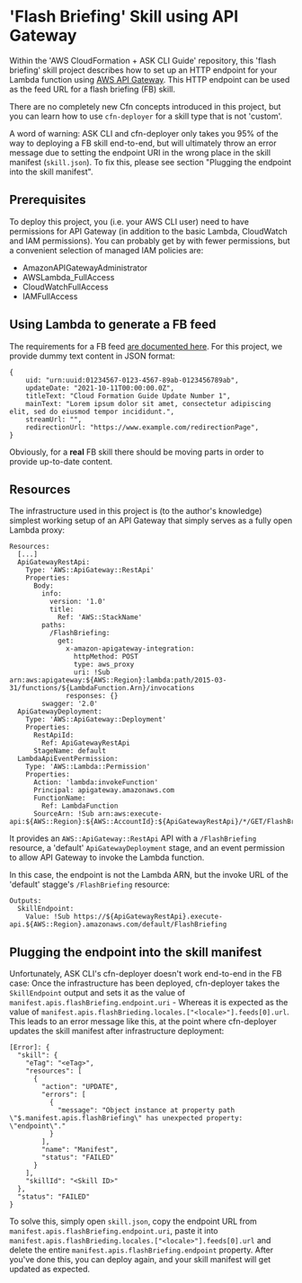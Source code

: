 
# 'Flash Briefing' Skill using API Gateway

Within the 'AWS CloudFormation + ASK CLI Guide' repository, this 'flash briefing' skill project describes how to set up an HTTP endpoint for your Lambda function using [AWS API Gateway](https://aws.amazon.com/api-gateway/). This HTTP endpoint can be used as the feed URL for a flash briefing (FB) skill.

There are no completely new Cfn concepts introduced in this project, but you can learn how to use `cfn-deployer` for a skill type that is not 'custom'.

A word of warning: ASK CLI and cfn-deployer only takes you 95% of the way to deploying a FB skill end-to-end, but will ultimately throw an error message due to setting the endpoint URI in the wrong place in the skill manifest (`skill.json`). To fix this, please see section "Plugging the endpoint into the skill manifest".


## Prerequisites

To deploy this project, you (i.e. your AWS CLI user) need to have permissions for API Gateway (in addition to the basic Lambda, CloudWatch and IAM permissions). You can probably get by with fewer permissions, but a convenient selection of managed IAM policies are:
- AmazonAPIGatewayAdministrator
- AWSLambda_FullAccess
- CloudWatchFullAccess
- IAMFullAccess


## Using Lambda to generate a FB feed

The requirements for a FB feed [are documented here](https://developer.amazon.com/en-US/docs/alexa/flashbriefing/flash-briefing-skill-api-feed-reference.html). For this project, we provide dummy text content in JSON format:

```
{
    uid: "urn:uuid:01234567-0123-4567-89ab-0123456789ab",
    updateDate: "2021-10-11T00:00:00.0Z",
    titleText: "Cloud Formation Guide Update Number 1",
    mainText: "Lorem ipsum dolor sit amet, consectetur adipiscing elit, sed do eiusmod tempor incididunt.",
    streamUrl: "",
    redirectionUrl: "https://www.example.com/redirectionPage",
}
```
Obviously, for a **real** FB skill there should be moving parts in order to provide up-to-date content.

## Resources

The infrastructure used in this project is (to the author's knowledge) simplest working setup of an API Gateway that simply serves as a fully open Lambda proxy:

```
Resources:
  [...]
  ApiGatewayRestApi:
    Type: 'AWS::ApiGateway::RestApi'
    Properties:
      Body:
        info:
          version: '1.0'
          title:
            Ref: 'AWS::StackName'
        paths:
          /FlashBriefing:
            get:
              x-amazon-apigateway-integration:
                httpMethod: POST
                type: aws_proxy
                uri: !Sub arn:aws:apigateway:${AWS::Region}:lambda:path/2015-03-31/functions/${LambdaFunction.Arn}/invocations
              responses: {}
        swagger: '2.0'
  ApiGatewayDeployment:
    Type: 'AWS::ApiGateway::Deployment'
    Properties:
      RestApiId:
        Ref: ApiGatewayRestApi
      StageName: default
  LambdaApiEventPermission:
    Type: 'AWS::Lambda::Permission'
    Properties:
      Action: 'lambda:invokeFunction'
      Principal: apigateway.amazonaws.com
      FunctionName:
        Ref: LambdaFunction 
      SourceArn: !Sub arn:aws:execute-api:${AWS::Region}:${AWS::AccountId}:${ApiGatewayRestApi}/*/GET/FlashBriefing
```

It provides an `AWS::ApiGateway::RestApi` API with a `/FlashBriefing` resource, a 'default' `ApiGatewayDeployment` stage, and an event permission to allow API Gateway to invoke the Lambda function.

In this case, the endpoint is not the Lambda ARN, but the invoke URL of the 'default' stagge's `/FlashBriefing` resource:

```
Outputs:
  SkillEndpoint:
    Value: !Sub https://${ApiGatewayRestApi}.execute-api.${AWS::Region}.amazonaws.com/default/FlashBriefing
```

## Plugging the endpoint into the skill manifest

Unfortunately, ASK CLI's cfn-deployer doesn't work end-to-end in the FB case: Once the infrastructure has been deployed, cfn-deployer takes the `SkillEndpoint` output and sets it as the value of `manifest.apis.flashBriefing.endpoint.uri` - Whereas it is expected as the value of `manifest.apis.flashBrieding.locales.["<locale>"].feeds[0].url`. This leads to an error message like this, at the point where cfn-deployer updates the skill manifest after infrastructure deployment:
```
[Error]: {
  "skill": {
    "eTag": "<eTag>",
    "resources": [
      {
        "action": "UPDATE",
        "errors": [
          {
            "message": "Object instance at property path \"$.manifest.apis.flashBriefing\" has unexpected property: \"endpoint\"."
          }
        ],
        "name": "Manifest",
        "status": "FAILED"
      }
    ],
    "skillId": "<Skill ID>"
  },
  "status": "FAILED"
}
```
To solve this, simply open `skill.json`, copy the endpoint URL from `manifest.apis.flashBriefing.endpoint.uri`, paste it into `manifest.apis.flashBrieding.locales.["<locale>"].feeds[0].url` and delete the entire `manifest.apis.flashBriefing.endpoint` property. After you've done this, you can deploy again, and your skill manifest will get updated as expected.
